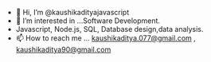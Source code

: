 - 👋 Hi, I’m @kaushikadityajavascript
- 👀 I’m interested in ...Software Development.
-  Javascript, Node.js, SQL, Database design,data analysis.
- 📫 How to reach me ... kaushikaditya.077@gmail.com , kaushikaditya90@gmail.com

<!---
kaushikadityajavascript/kaushikadityajavascript is a ✨ special ✨ repository because its `README.md` (this file) appears on your GitHub profile.
You can click the Preview link to take a look at your changes.
--->
